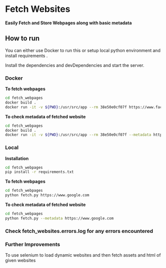 # Fetch Websites
**Easily Fetch and Store Webpages along with basic metadata**


## How to run
You can either use Docker to run this or setup local python environment and install requirements .

Install the dependencies and devDependencies and start the server.

### Docker
**To fetch webpages**
```sh
cd fetch_webpages
docker build . 
docker run -it -v ${PWD}:/usr/src/app --rm 38e50e0cf07f https://www.facebook.com
```

**To check metadata of fetched website**
```sh
cd fetch_webpages
docker build . 
docker run -it -v ${PWD}:/usr/src/app --rm 38e50e0cf07f --metadata https://www.facebook.com
```

### Local
**Installation**
```sh
cd fetch_webpages
pip install -r requirements.txt
```

**To fetch webpages**
```sh
cd fetch_webpages
python fetch.py https://www.google.com
```

**To check metadata of fetched website**
```sh
cd fetch_webpages
python fetch.py --metadata https://www.google.com
```

### Check fetch_websites.errors.log for any errors encountered

### Further Improvements
To use selenium to load dynamic websites and then fetch assets and html of given websites
